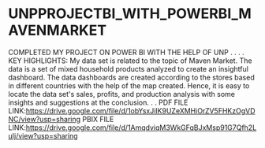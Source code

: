 # UNPPROJECTBI_WITH_POWERBI_MAVENMARKET
COMPLETED MY PROJECT ON POWER BI WITH THE HELP OF UNP
.
.
.
.
KEY HIGHLIGHTS:
My data set is related to the topic of Maven Market. The data is a set of mixed household products analyzed to create an insightful dashboard.
The data dashboards are created according to the stores based in different countries with the help of the map created.
Hence, it is easy to locate the data set's sales, profits, and production analysis with some insights and suggestions at the conclusion.
.
.
PDF FILE LINK:https://drive.google.com/file/d/1obYsxJiIK9UZeXMHiOrZV5FHKzOgVDNC/view?usp=sharing
PBIX FILE LINK:https://drive.google.com/file/d/1AmqdviqM3WkGFqBJxMsp91G7Qfh2LuIj/view?usp=sharing
